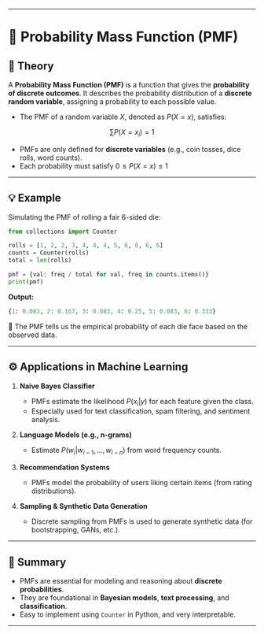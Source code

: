 
---

# 📘 Probability Mass Function (PMF)

## 📖 Theory

A **Probability Mass Function (PMF)** is a function that gives the **probability of discrete outcomes**. It describes the probability distribution of a **discrete random variable**, assigning a probability to each possible value.

* The PMF of a random variable $X$, denoted as $P(X = x)$, satisfies:

$$
\sum P(X = x_i) = 1
$$

* PMFs are only defined for **discrete variables** (e.g., coin tosses, dice rolls, word counts).
* Each probability must satisfy $0 \leq P(X = x) \leq 1$

---

## 💡 Example

Simulating the PMF of rolling a fair 6-sided die:

```python
from collections import Counter

rolls = [1, 2, 2, 3, 4, 4, 4, 5, 6, 6, 6, 6]
counts = Counter(rolls)
total = len(rolls)

pmf = {val: freq / total for val, freq in counts.items()}
print(pmf)
```

**Output:**

```python
{1: 0.083, 2: 0.167, 3: 0.083, 4: 0.25, 5: 0.083, 6: 0.333}
```

📝 The PMF tells us the empirical probability of each die face based on the observed data.

---

## ⚙️ Applications in Machine Learning

1. **Naive Bayes Classifier**

   * PMFs estimate the likelihood $P(x_i | y)$ for each feature given the class.
   * Especially used for text classification, spam filtering, and sentiment analysis.

2. **Language Models (e.g., n-grams)**

   * Estimate $P(w_i | w_{i-1}, ..., w_{i-n})$ from word frequency counts.

3. **Recommendation Systems**

   * PMFs model the probability of users liking certain items (from rating distributions).

4. **Sampling & Synthetic Data Generation**

   * Discrete sampling from PMFs is used to generate synthetic data (for bootstrapping, GANs, etc.).

---

## 📌 Summary

* PMFs are essential for modeling and reasoning about **discrete probabilities**.
* They are foundational in **Bayesian models**, **text processing**, and **classification**.
* Easy to implement using `Counter` in Python, and very interpretable.

---
